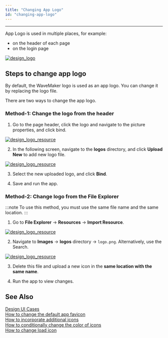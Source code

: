 ```yaml
---
title: "Changing App Logo"
id: "changing-app-logo"
---
```

---
App Logo is used in multiple places, for example:

- on the header of each page
- on the login page

[![design_logo](/learn/assets/design_logo.png)](/learn/assets/design_logo.png)

## Steps to change app logo

By default, the WaveMaker logo is used as an app logo. You can change it by replacing the logo file.

There are two ways to change the app logo.

### Method-1: Change the logo from the header

1. Go to the page header, click the logo and navigate to the picture properties, and click bind.

[![design_logo_resource](/learn/assets/app-logo-bind.png)](/learn/assets/app-logo-bind.png)

2. In the following screen, navigate to the **logos** directory, and click **Upload New** to add new logo file.

[![design_logo_resource](/learn/assets/app-logo-header.png)](/learn/assets/app-logo-header.png)

3. Select the new uploaded logo, and click **Bind**.

4. Save and run the app.


### Method-2: Change logo from the File Explorer

:::note
To use this method, you must use the same file name and the same location.
:::

1. Go to **File Explorer** -> **Resources** -> **Import Resource**.

[![design_logo_resource](/learn/assets/import-resources.png)](/learn/assets/import-resources.png)

2. Navigate to **Images** -> **logos** directory -> `logo.png`. Alternatively, use the Search.

[![design_logo_resource](/learn/assets/design_logo_resource.png)](/learn/assets/design_logo_resource.png)

3. Delete this file and upload a new icon in the **same location with the same name**.

4. Run the app to view changes.

## See Also

[Design UI Cases](/learn/app-development/ui-design/use-cases-ui-design/)  
[How to change the default app favicon](/learn/how-tos/changing-default-favicon/)  
[How to incorporate additional icons](/learn/how-tos/incorporating-additional-icons/)  
[How to conditionally change the color of icons](/learn/how-tos/displaying-icon-color-based-upon-condition/)  
[How to change load icon](/learn/how-tos/change-icon-global-spinner/)  

